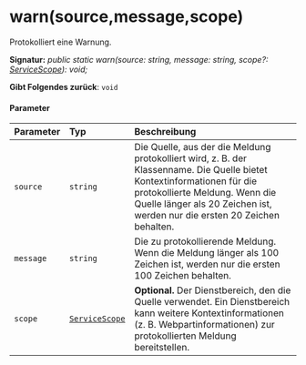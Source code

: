 # <a name="warnsourcemessagescope"></a>warn(source,message,scope)




Protokolliert eine Warnung.

**Signatur:** _public static warn(source: string, message: string, scope?: [ServiceScope](../sp-core-library/servicescope.md)): void;_

**Gibt Folgendes zurück**: `void`





#### <a name="parameters"></a>Parameter


| Parameter       | Typ    | Beschreibung |
|:-------------|:---------------|:------------|
| `source`    | `string` | Die Quelle, aus der die Meldung protokolliert wird, z. B. der Klassenname. Die Quelle bietet Kontextinformationen für die protokollierte Meldung. Wenn die Quelle länger als 20 Zeichen ist, werden nur die ersten 20 Zeichen behalten. |
| `message`    | `string` | Die zu protokollierende Meldung. Wenn die Meldung länger als 100 Zeichen ist, werden nur die ersten 100 Zeichen behalten. |
| `scope`    | [`ServiceScope`](../sp-core-library/servicescope.md) | __Optional.__ Der Dienstbereich, den die Quelle verwendet. Ein Dienstbereich kann weitere Kontextinformationen (z. B. Webpartinformationen) zur protokollierten Meldung bereitstellen. |


